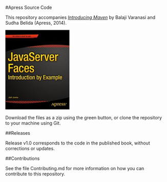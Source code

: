 #Apress Source Code

This repository accompanies [*Introducing Maven*](http://www.apress.com/9781484208427) by Balaji  Varanasi and Sudha  Belida (Apress, 2014).

![Cover image](9781484208427.jpg)

Download the files as a zip using the green button, or clone the repository to your machine using Git.

##Releases

Release v1.0 corresponds to the code in the published book, without corrections or updates.

##Contributions

See the file Contributing.md for more information on how you can contribute to this repository.
